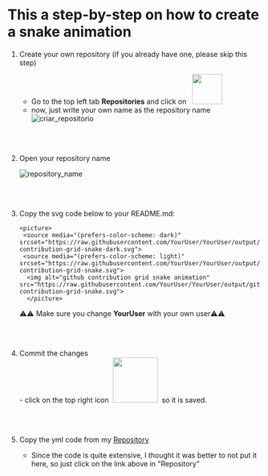 <h1> This a step-by-step on how to create a snake animation</h1>

<ol>
<li> Create your own repository (if you already have one, please skip this step)</li>
  
  - Go to the top left tab **Repositories** and click on &nbsp;&nbsp;<img src="https://github.com/user-attachments/assets/8d9ebf58-8b52-4774-b3c8-31c51110a6ee" width="60">
  - now, just write your own name as the repository name
    ![criar_repositorio](https://github.com/user-attachments/assets/bf377ca6-ea3b-4c8c-9266-76df72a2cbc7)

<br><br>
<li> Open your repository name</li>

![repository_name](https://github.com/user-attachments/assets/0544935e-ec9b-49ed-aa95-9377bbbf34af)

<br><br>
<li> Copy the svg code below to your README.md:</li>

  
```
<picture>
 <source media="(prefers-color-scheme: dark)" srcset="https://raw.githubusercontent.com/YourUser/YourUser/output/github-contribution-grid-snake-dark.svg">
 <source media="(prefers-color-scheme: light)" srcset="https://raw.githubusercontent.com/YourUser/YourUser/output/github-contribution-grid-snake.svg">
  <img alt="github contribution grid snake animation" src="https://raw.githubusercontent.com/YourUser/YourUser/output/github-contribution-grid-snake.svg">
  </picture>
```

  ⚠️⚠️ Make sure you change **YourUser** with your own user⚠️⚠️
  
<br><br>
  <li> Commit the changes</li>
   - click on the top right icon &nbsp;<img src="https://github.com/user-attachments/assets/46edc582-306e-4914-920c-2c32a9247ed3" width="90">&nbsp; so it is saved.

<br><br>
<li> Copy the yml code from my <a href="https://github.com/mmiguelo/mmiguelo/blob/main/.github/workflows/main.yml">Repository</a> </li>

  <ul>
  <li>Since the code is quite extensive, I thought it was better to not put it here, so just click on the link above in "Repository"</li>
</ul>

  </ol>
